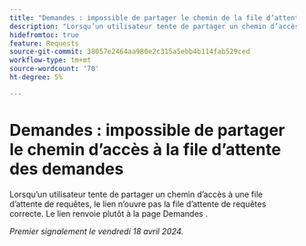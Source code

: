 ```yaml
---
title: "Demandes : impossible de partager le chemin de la file d’attente des demandes"
description: "Lorsqu’un utilisateur tente de partager un chemin d’accès à une file d’attente de requêtes, le lien n’ouvre pas la file d’attente de requêtes correcte. Le lien renvoie plutôt à la page Demandes ."
hidefromtoc: true
feature: Requests
source-git-commit: 38057e2464aa980e2c315a5ebb4b114fab529ced
workflow-type: tm+mt
source-wordcount: '70'
ht-degree: 5%

---
```



# Demandes : impossible de partager le chemin d’accès à la file d’attente des demandes

Lorsqu’un utilisateur tente de partager un chemin d’accès à une file d’attente de requêtes, le lien n’ouvre pas la file d’attente de requêtes correcte. Le lien renvoie plutôt à la page Demandes .

_Premier signalement le vendredi 18 avril 2024._


